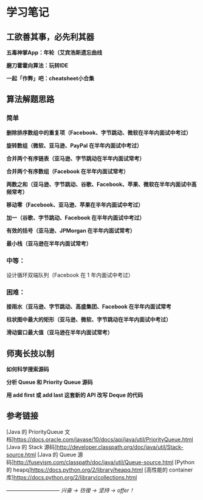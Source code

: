 # 学习笔记

## 工欲善其事，必先利其器
**五毒神掌App：年轮（艾宾浩斯遗忘曲线**


**磨刀霍霍向算法：玩转IDE**


**一起「作弊」吧：cheatsheet小合集**


## 算法解题思路
### 简单
**删除排序数组中的重复项（Facebook、字节跳动、微软在半年内面试中考过）**


**旋转数组（微软、亚马逊、PayPal 在半年内面试中考过）**


**合并两个有序链表（亚马逊、字节跳动在半年内面试常考）**


**合并两个有序数组（Facebook 在半年内面试常考）**


**两数之和（亚马逊、字节跳动、谷歌、Facebook、苹果、微软在半年内面试中高频常考）**


**移动零（Facebook、亚马逊、苹果在半年内面试中考过）**


**加一（谷歌、字节跳动、Facebook 在半年内面试中考过）**



**有效的括号（亚马逊、JPMorgan 在半年内面试常考）**


**最小栈（亚马逊在半年内面试常考）**


### 中等：
设计循环双端队列（Facebook 在 1 年内面试中考过）


### 困难：
**接雨水（亚马逊、字节跳动、高盛集团、Facebook 在半年内面试常考**



**柱状图中最大的矩形（亚马逊、微软、字节跳动在半年内面试中考过）**



**滑动窗口最大值（亚马逊在半年内面试常考）**




## 师夷长技以制

**如何科学搜索源码**

**分析 Queue 和 Priority Queue 源码**

**用 add first 或 add last 这套新的 API 改写 Deque 的代码**



## 参考链接
[Java 的 PriorityQueue 文档]https://docs.oracle.com/javase/10/docs/api/java/util/PriorityQueue.html
[Java 的 Stack 源码]http://developer.classpath.org/doc/java/util/Stack-source.html
[Java 的 Queue 源码]http://fuseyism.com/classpath/doc/java/util/Queue-source.html
[Python 的 heapq]https://docs.python.org/2/library/heapq.html
[高性能的 container 库]https://docs.python.org/2/library/collections.html

——————————
*兴奋 -> 彷徨 -> 坚持 -> offer！*
